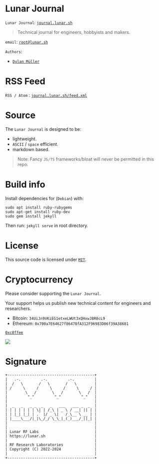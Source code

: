 # Lunar Journal

`Lunar Journal`: [`journal.lunar.sh`](https://journal.lunar.sh)

> Technical journal for engineers, hobbyists and makers.

`email`: [`root@lunar.sh`](mailto:root@lunar.sh)

`Authors`:<br>
- [`Dylan Müller`](https://linkedin.com/in/dylanmuller)

# RSS Feed

`RSS / Atom` : [`journal.lunar.sh/feed.xml`](https://journal.lunar.sh/feed.xml)

# Source

The `Lunar Journal` is designed to be:
- lightweight.
- `ASCII` / `space` efficient.
- markdown based.

> Note: Fancy `JS/TS` frameworks/bloat will never be permitted in this repo.

# Build info

Install dependencies for (`Debian`) with:

```
sudo apt install ruby-rubygems
sudo apt-get install ruby-dev
sudo gem install jekyll
``````

Then run: `jekyll serve` in root directory.

# License

This source code is licensed under [`MIT`](https://opensource.org/license/mit/).

# Cryptocurrency

Please consider supporting the `Lunar Journal`. 

Your support helps us publish new technical content for engineers and researchers.

* Bitcoin: `34UiJn9VKiEG1etxeLWUt3xQHxwJBR8cL9`
* Ethereum: `0x700a7E64627f86478fA312F96983D06f39A38681`

[`0xc0ffee`](https://buymeacoffee.com/lunarjournal)

[![](https://github.com/lunarjournal/lunarjournal.github.io/blob/main/images/c0ffee.gif?raw=true)](https://buymeacoffee.com/lunarjournal)

# Signature

```
+---------------------------------------+
|   .-.         .-.         .-.         |
|  /   \       /   \       /   \        |
| /     \     /     \     /     \     / |
|        \   /       \   /       \   /  |
|         "_"         "_"         "_"   |
|                                       |
|  _   _   _ _  _   _   ___   ___ _  _  |
| | | | | | | \| | /_\ | _ \ / __| || | |
| | |_| |_| | .` |/ _ \|   /_\__ \ __ | |
| |____\___/|_|\_/_/ \_\_|_(_)___/_||_| |
|                                       |
|                                       |
| Lunar RF Labs                         |
| https://lunar.sh                      |
|                                       |
| RF Research Laboratories              |
| Copyright (C) 2022-2024               |
|                                       |
+---------------------------------------+
```

